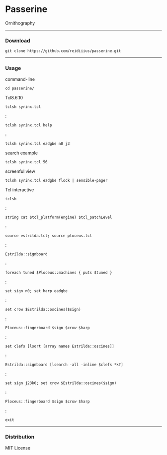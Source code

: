 # Passerine
Ornithography

---

### Download

    git clone https://github.com/reidiiius/passerine.git

---

### Usage
command-line

    cd passerine/

Tcl8.6.10

    tclsh syrinx.tcl

:

    tclsh syrinx.tcl help

:

    tclsh syrinx.tcl eadgbe n0 j3

search example

    tclsh syrinx.tcl 56

screenful view

    tclsh syrinx.tcl eadgbe flock | sensible-pager

Tcl interactive

    tclsh

:

    string cat $tcl_platform(engine) $tcl_patchLevel

:

    source estrilda.tcl; source ploceus.tcl

:

    Estrilda::signboard

:

    foreach tuned $Ploceus::machines { puts $tuned }

:

    set sign n0; set harp eadgbe

:

    set crow $Estrilda::oscines($sign)

:

    Ploceus::fingerboard $sign $crow $harp

:

    set clefs [lsort [array names Estrilda::oscines]]

:

    Estrilda::signboard [lsearch -all -inline $clefs *k?]

:

    set sign j23k6; set crow $Estrilda::oscines($sign)

:

    Ploceus::fingerboard $sign $crow $harp

:

    exit

---

### Distribution
MIT License

